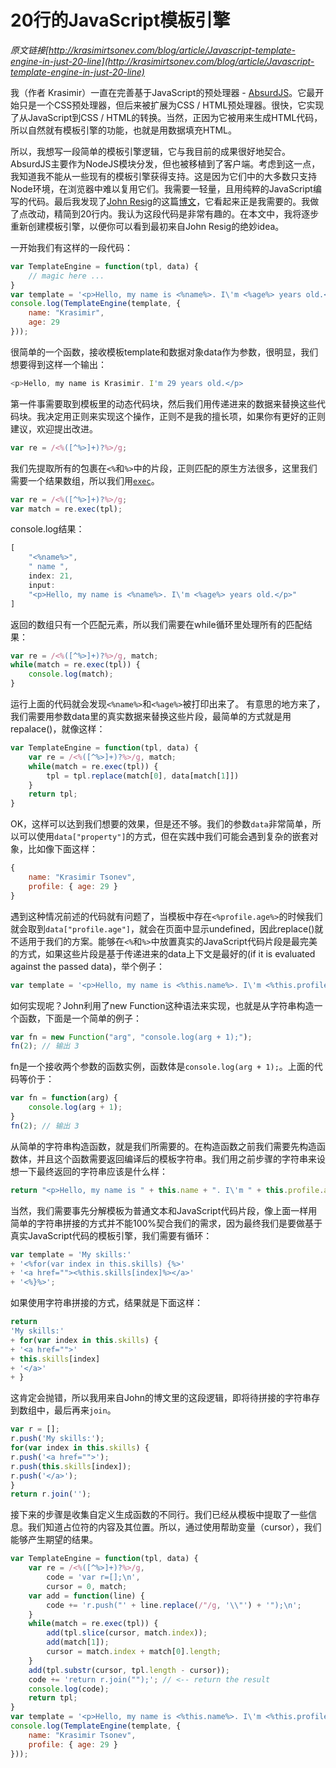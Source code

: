 # 20行的JavaScript模板引擎

*原文链接[http://krasimirtsonev.com/blog/article/Javascript-template-engine-in-just-20-line](http://krasimirtsonev.com/blog/article/Javascript-template-engine-in-just-20-line)*

我（作者 Krasimir）一直在完善基于JavaScript的预处理器 - [AbsurdJS](http://krasimirtsonev.com/blog/article/AbsurdJS-fundamentals)。它最开始只是一个CSS预处理器，但后来被扩展为CSS / HTML预处理器。很快，它实现了从JavaScript到CSS / HTML的转换。当然，正因为它被用来生成HTML代码，所以自然就有模板引擎的功能，也就是用数据填充HTML。

所以，我想写一段简单的模板引擎逻辑，它与我目前的成果很好地契合。AbsurdJS主要作为NodeJS模块分发，但也被移植到了客户端。考虑到这一点，我知道我不能从一些现有的模板引擎获得支持。这是因为它们中的大多数只支持Node环境，在浏览器中难以复用它们。我需要一轻量，且用纯粹的JavaScript编写的代码。最后我发现了[John Resig](http://ejohn.org/)的这篇[博文](http://ejohn.org/blog/javascript-micro-templating/)，它看起来正是我需要的。我做了点改动，精简到20行内。我认为这段代码是非常有趣的。在本文中，我将逐步重新创建模板引擎，以便你可以看到最初来自John Resig的绝妙idea。

一开始我们有这样的一段代码：

```js
var TemplateEngine = function(tpl, data) {
    // magic here ...
}
var template = '<p>Hello, my name is <%name%>. I\'m <%age%> years old.</p>';
console.log(TemplateEngine(template, {
    name: "Krasimir",
    age: 29
}));
```

很简单的一个函数，接收模板template和数据对象data作为参数，很明显，我们想要得到这样一个输出：

```js
<p>Hello, my name is Krasimir. I'm 29 years old.</p>
```

第一件事需要取到模板里的动态代码块，然后我们用传递进来的数据来替换这些代码块。我决定用正则来实现这个操作，正则不是我的擅长项，如果你有更好的正则建议，欢迎提出改进。

```js
var re = /<%([^%>]+)?%>/g;
```

我们先提取所有的包裹在```<%```和```%>```中的片段，正则匹配的原生方法很多，这里我们需要一个结果数组，所以我们用[```exec```](http://www.w3schools.com/jsref/jsref_regexp_exec.asp)。

```js
var re = /<%([^%>]+)?%>/g;
var match = re.exec(tpl);
```

console.log结果：

```js
[
    "<%name%>",
    " name ",
    index: 21,
    input:
    "<p>Hello, my name is <%name%>. I\'m <%age%> years old.</p>"
]
```

返回的数组只有一个匹配元素，所以我们需要在while循环里处理所有的匹配结果：

```js
var re = /<%([^%>]+)?%>/g, match;
while(match = re.exec(tpl)) {
    console.log(match);
}
```

运行上面的代码就会发现```<%name%>```和```<%age%>```被打印出来了。
有意思的地方来了，我们需要用参数data里的真实数据来替换这些片段，最简单的方式就是用repalace()，就像这样：

```js
var TemplateEngine = function(tpl, data) {
    var re = /<%([^%>]+)?%>/g, match;
    while(match = re.exec(tpl)) {
        tpl = tpl.replace(match[0], data[match[1]])
    }
    return tpl;
}
```

OK，这样可以达到我们想要的效果，但是还不够。我们的参数```data```非常简单，所以可以使用```data["property"]```的方式，但在实践中我们可能会遇到复杂的嵌套对象，比如像下面这样：

```js
{
    name: "Krasimir Tsonev",
    profile: { age: 29 }
}
```

遇到这种情况前述的代码就有问题了，当模板中存在```<%profile.age%>```的时候我们就会取到```data["profile.age"]```，就会在页面中显示undefined，因此replace()就不适用于我们的方案。能够在```<%```和```%>```中放置真实的JavaScript代码片段是最完美的方式，如果这些片段是基于传递进来的data上下文是最好的(if it is evaluated against the passed data)，举个例子：

```js
var template = '<p>Hello, my name is <%this.name%>. I\'m <%this.profile.age%> years old.</p>';
```

如何实现呢？John利用了new Function这种语法来实现，也就是从字符串构造一个函数，下面是一个简单的例子：

```js
var fn = new Function("arg", "console.log(arg + 1);");
fn(2); // 输出 3
```

fn是一个接收两个参数的函数实例，函数体是```console.log(arg + 1);```。上面的代码等价于：

```js
var fn = function(arg) {
    console.log(arg + 1);
}
fn(2); // 输出 3
```

从简单的字符串构造函数，就是我们所需要的。在构造函数之前我们需要先构造函数体，并且这个函数需要返回编译后的模板字符串。我们用之前步骤的字符串来设想一下最终返回的字符串应该是什么样：

```js
return "<p>Hello, my name is " + this.name + ". I\'m " + this.profile.age + " years old.</p>";
```

当然，我们需要事先分解模板为普通文本和JavaScript代码片段，像上面一样用简单的字符串拼接的方式并不能100%契合我们的需求，因为最终我们是要做基于真实JavaScript代码的模板引擎，我们需要有循环：

```js
var template = 'My skills:'
+ '<%for(var index in this.skills) {%>'
+ '<a href=""><%this.skills[index]%></a>'
+ '<%}%>';
```

如果使用字符串拼接的方式，结果就是下面这样：

```js
return
'My skills:'
+ for(var index in this.skills) {
+ '<a href="">'
+ this.skills[index]
+ '</a>'
+ }
```

这肯定会抛错，所以我用来自John的博文里的这段逻辑，即将待拼接的字符串存到数组中，最后再来```join```。

```js
var r = [];
r.push('My skills:');
for(var index in this.skills) {
r.push('<a href="">');
r.push(this.skills[index]);
r.push('</a>');
}
return r.join('');
```

接下来的步骤是收集自定义生成函数的不同行。我们已经从模板中提取了一些信息。我们知道占位符的内容及其位置。所以，通过使用帮助变量（cursor），我们能够产生期望的结果。

```js
var TemplateEngine = function(tpl, data) {
    var re = /<%([^%>]+)?%>/g,
        code = 'var r=[];\n',
        cursor = 0, match;
    var add = function(line) {
        code += 'r.push("' + line.replace(/"/g, '\\"') + '");\n';
    }
    while(match = re.exec(tpl)) {
        add(tpl.slice(cursor, match.index));
        add(match[1]);
        cursor = match.index + match[0].length;
    }
    add(tpl.substr(cursor, tpl.length - cursor));
    code += 'return r.join("");'; // <-- return the result
    console.log(code);
    return tpl;
}
var template = '<p>Hello, my name is <%this.name%>. I\'m <%this.profile.age%> years old.</p>';
console.log(TemplateEngine(template, {
    name: "Krasimir Tsonev",
    profile: { age: 29 }
}));
```